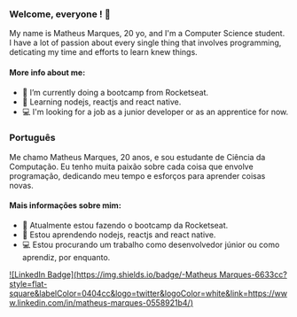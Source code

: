 ### Welcome, everyone ! 👋

My name is Matheus Marques, 20 yo, and I'm a Computer Science student. 
I have a lot of passion about every single thing that involves programming, deticating my time and efforts to learn knew things.

#### More info about me:

- 🔭 I’m currently doing a bootcamp from Rocketseat.
- 📗 Learning nodejs, reactjs and react native. 
- 💻 I'm looking for a job as a junior developer or as an apprentice for now.  

### Português

Me chamo Matheus Marques, 20 anos, e sou estudante de Ciência da Computação.
Eu tenho muita paixão sobre cada coisa que envolve programação, dedicando meu tempo e esforços para aprender coisas novas.

#### Mais informações sobre mim:

-  🔭 Atualmente estou fazendo o bootcamp da Rocketseat.
-  📗 Estou aprendendo nodejs, reactjs and react native. 
-  💻 Estou procurando um trabalho como desenvolvedor júnior ou como aprendiz, por enquanto.

[![LinkedIn Badge](https://img.shields.io/badge/-Matheus Marques-6633cc?style=flat-square&labelColor=0404cc&logo=twitter&logoColor=white&link=https://www.linkedin.com/in/matheus-marques-0558921b4/)](https://www.linkedin.com/in/matheus-marques-0558921b4/) 
